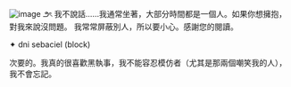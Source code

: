 ![image](https://github.com/user-attachments/assets/a1b03a6b-b44d-406a-b299-9d24d2716a7b)
౨ৎ 我不說話……我通常坐著，大部分時間都是一個人。如果你想擁抱，對我來說沒問題。 我常常屏蔽別人，所以要小心。感謝您的閱讀。

 ✦ dni sebaciel (block)

 次要的。我真的很喜歡黑執事，我不能容忍模仿者（尤其是那兩個嘲笑我的人），我不會忘記。
